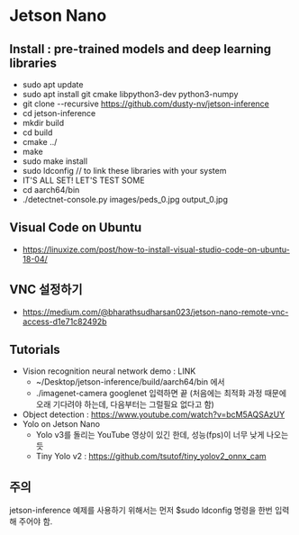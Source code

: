 # Jetson Nano

## Install : pre-trained models and deep learning libraries
- sudo apt update
- sudo apt install git cmake libpython3-dev python3-numpy
- git clone --recursive https://github.com/dusty-nv/jetson-inference
- cd jetson-inference
- mkdir build
- cd build
- cmake ../
- make
- sudo make install
- sudo ldconfig // to link these libraries with your system
- IT'S ALL SET! LET'S TEST SOME
- cd aarch64/bin
- ./detectnet-console.py images/peds_0.jpg output_0.jpg

## Visual Code on Ubuntu
- https://linuxize.com/post/how-to-install-visual-studio-code-on-ubuntu-18-04/

## VNC 설정하기
- https://medium.com/@bharathsudharsan023/jetson-nano-remote-vnc-access-d1e71c82492b

## Tutorials
- Vision recognition neural network demo : LINK
  - ~/Desktop/jetson-inference/build/aarch64/bin 에서
  - ./imagenet-camera googlenet 입력하면 끝 (처음에는 최적화 과정 때문에 오래 기다려야 하는데, 다음부터는 그럴필요 없다고 함)
- Object detection : https://www.youtube.com/watch?v=bcM5AQSAzUY
- Yolo on Jetson Nano
  - Yolo v3를 돌리는 YouTube 영상이 있긴 한데, 성능(fps)이 너무 낮게 나오는듯
  - Tiny Yolo v2 : https://github.com/tsutof/tiny_yolov2_onnx_cam
  
## 주의
jetson-inference 예제를 사용하기 위해서는 먼저 $sudo ldconfig 명령을 한번 입력 해 주어야 함.
